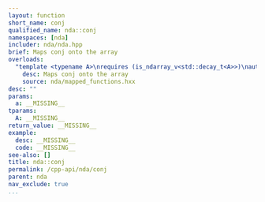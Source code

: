 ```yaml
---
layout: function
short_name: conj
qualified_name: nda::conj
namespaces: [nda]
includer: nda/nda.hpp
brief: Maps conj onto the array
overloads:
  "template <typename A>\nrequires (is_ndarray_v<std::decay_t<A>>)\nauto conj(A && a)":
    desc: Maps conj onto the array
    source: nda/mapped_functions.hxx
desc: ""
params:
  a: __MISSING__
tparams:
  A: __MISSING__
return_value: __MISSING__
example:
  desc: __MISSING__
  code: __MISSING__
see-also: []
title: nda::conj
permalink: /cpp-api/nda/conj
parent: nda
nav_exclude: true
...
```


